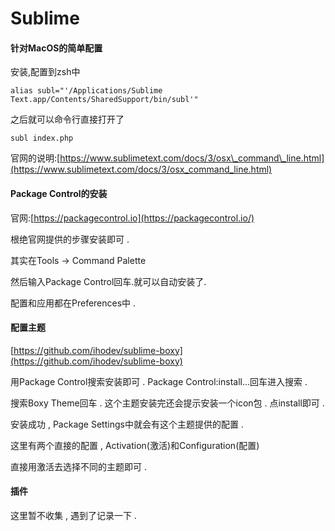 # Sublime

#### **针对MacOS的简单配置**

安装,配置到zsh中

```
alias subl="'/Applications/Sublime Text.app/Contents/SharedSupport/bin/subl'"
```

之后就可以命令行直接打开了

```
subl index.php
```

官网的说明:[https://www.sublimetext.com/docs/3/osx\_command\_line.html](https://www.sublimetext.com/docs/3/osx_command_line.html)

#### Package Control的安装

官网:[https://packagecontrol.io](https://packagecontrol.io/)

根绝官网提供的步骤安装即可 .

其实在Tools → Command Palette

然后输入Package Control回车.就可以自动安装了.

配置和应用都在Preferences中 .

#### **配置主题**

[https://github.com/ihodev/sublime-boxy](https://github.com/ihodev/sublime-boxy)

用Package Control搜索安装即可 . Package Control:install...回车进入搜索 .

搜索Boxy Theme回车 . 这个主题安装完还会提示安装一个icon包 . 点install即可 .

安装成功 , Package Settings中就会有这个主题提供的配置 .

这里有两个直接的配置 , Activation\(激活\)和Configuration\(配置\)

直接用激活去选择不同的主题即可 .

#### **插件**

这里暂不收集 , 遇到了记录一下 . 




